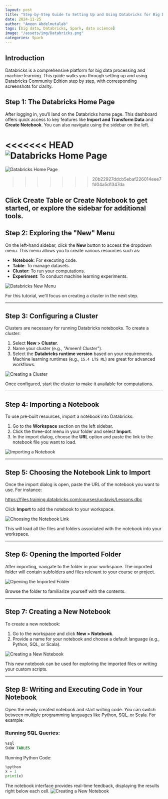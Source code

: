 ```yaml
---
layout: post
title: "Step-by-Step Guide to Setting Up and Using Databricks for Big Data Analysis"
date: 2024-11-25
author: "Ameen Abdelmutalab"
tags: [big data, Databricks, Spark, data science]
image: "/assets/img/Databricks.png"
categories: Spark
---
```


## Introduction

Databricks is a comprehensive platform for big data processing and machine learning. This guide walks you through setting up and using Databricks Community Edition step by step, with corresponding screenshots for clarity.



## Step 1: The Databricks Home Page

After logging in, you’ll land on the Databricks home page. This dashboard offers quick access to key features like **Import and Transform Data** and **Create Notebook**. You can also navigate using the sidebar on the left.

<<<<<<< HEAD
![Databricks Home Page]("/assets/img/DataBricks/Databricks1.png")
=======
![Databricks Home Page](/assets/img/DataBricks/Databricks1.png)
>>>>>>> 20b22927ddcb5ebaf226014eee7fd04a5d1347da

Click **Create Table** or **Create Notebook** to get started, or explore the sidebar for additional tools.
---

## Step 2: Exploring the "New" Menu

On the left-hand sidebar, click the **New** button to access the dropdown menu. This menu allows you to create various resources such as:

- **Notebook**: For executing code.
- **Table**: To manage datasets.
- **Cluster**: To run your computations.
- **Experiment**: To conduct machine learning experiments.

![Databricks New Menu](/assets/img/DataBricks/Databricks2.png)

For this tutorial, we’ll focus on creating a cluster in the next step.

---
## Step 3: Configuring a Cluster

Clusters are necessary for running Databricks notebooks. To create a cluster:

1. Select **New > Cluster**.
2. Name your cluster (e.g., "Ameen1 Cluster").
3. Select the **Databricks runtime version** based on your requirements. Machine learning runtimes (e.g., `15.4 LTS ML`) are great for advanced workflows.

![Creating a Cluster](/assets/img/DataBricks/Databricks3.png)

Once configured, start the cluster to make it available for computations.

---
## Step 4: Importing a Notebook

To use pre-built resources, import a notebook into Databricks:

1. Go to the **Workspace** section on the left sidebar.
2. Click the three-dot menu in your folder and select **Import**.
3. In the import dialog, choose the **URL** option and paste the link to the notebook file you want to load.

![Importing a Notebook](/assets/img/DataBricks/Databricks4.png)

---

## Step 5: Choosing the Notebook Link to Import

Once the import dialog is open, paste the URL of the notebook you want to use. For instance:

https://files.training.databricks.com/courses/ucdavis/Lessons.dbc


Click **Import** to add the notebook to your workspace.

![Choosing the Notebook Link](/assets/img/DataBricks/Databricks5.png)

This will load all the files and folders associated with the notebook into your workspace.

---

## Step 6: Opening the Imported Folder

After importing, navigate to the folder in your workspace. The imported folder will contain subfolders and files relevant to your course or project.

![Opening the Imported Folder](/assets/img/DataBricks/Databricks6.png)

Browse the folder to familiarize yourself with the contents.

---

## Step 7: Creating a New Notebook

To create a new notebook:

1. Go to the workspace and click **New > Notebook**.
2. Provide a name for your notebook and choose a default language (e.g., Python, SQL, or Scala).

![Creating a New Notebook](/assets/img/DataBricks/Databricks7.png)

This new notebook can be used for exploring the imported files or writing your custom scripts.

---

## Step 8: Writing and Executing Code in Your Notebook

Open the newly created notebook and start writing code. You can switch between multiple programming languages like Python, SQL, or Scala. For example:

### Running SQL Queries:
```sql
%sql
SHOW TABLES
```
Running Python Code:
```python
%python
x = 1
print(x)
```
The notebook interface provides real-time feedback, displaying the results right below each cell.
![Creating a New Notebook](/assets/img/DataBricks/Databricks8.png)


